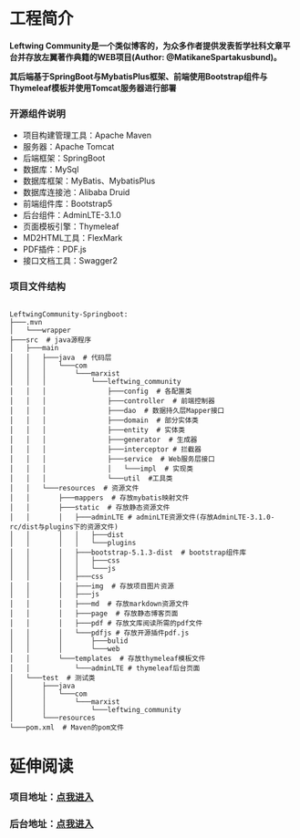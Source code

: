# 工程简介

**Leftwing Community是一个类似博客的，为众多作者提供发表哲学社科文章平台并存放左翼著作典籍的WEB项目(Author: @MatikaneSpartakusbund)。**

**其后端基于SpringBoot与MybatisPlus框架、前端使用Bootstrap组件与Thymeleaf模板并使用Tomcat服务器进行部署**

### 开源组件说明

* 项目构建管理工具：Apache Maven
* 服务器：Apache Tomcat
* 后端框架：SpringBoot
* 数据库：MySql
* 数据库框架：MyBatis、MybatisPlus
* 数据库连接池：Alibaba Druid
* 前端组件库：Bootstrap5
* 后台组件：AdminLTE-3.1.0
* 页面模板引擎：Thymeleaf
* MD2HTML工具：FlexMark
* PDF插件：PDF.js
* 接口文档工具：Swagger2

### 项目文件结构

~~~

LeftwingCommunity-Springboot:
├───.mvn
│   └───wrapper
├───src  # java源程序
│   ├───main
│   │   ├───java  # 代码层
│   │   │   └───com
│   │   │       └───marxist
│   │   │           └───leftwing_community
│   │   │               ├───config  # 各配置类
│   │   │               ├───controller  # 前端控制器
│   │   │               ├───dao  # 数据持久层Mapper接口
│   │   │               ├───domain  # 部分实体类
│   │   │               ├───entity  # 实体类
│   │   │               ├───generator  # 生成器
│   │   │               ├───interceptor # 拦截器
│   │   │               ├───service  # Web服务层接口
│   │   │               │   └───impl  # 实现类
│   │   │               └───util  #工具类
│   │   └───resources  # 资源文件
│   │       ├───mappers  # 存放mybatis映射文件
│   │       ├───static  # 存放静态资源文件
│   │       │   ├───adminLTE # adminLTE资源文件(存放AdminLTE-3.1.0-rc/dist与plugins下的资源文件)
│   │       │   │   ├───dist
│   │       │   │   └───plugins
│   │       │   ├───bootstrap-5.1.3-dist  # bootstrap组件库
│   │       │   │   ├───css
│   │       │   │   └───js
│   │       │   ├───css
│   │       │   ├───img  # 存放项目图片资源
│   │       │   ├───js
│   │       │   ├───md  # 存放markdown资源文件
│   │       │   ├───page  # 存放静态博客页面
│   │       │   ├───pdf # 存放文库阅读所需的pdf文件
│   │       │   └───pdfjs # 存放开源插件pdf.js
│   │       │       ├───bulid
│   │       │       └───web
│   │       └───templates  # 存放thymeleaf模板文件
│   │           └───adminLTE # thymeleaf后台页面
│   └───test  # 测试类
│       ├───java
│       │   └───com
│       │       └───marxist
│       │           └───leftwing_community
│       └───resources
└───pom.xml  # Maven的pom文件

~~~

# 延伸阅读

### 项目地址：[点我进入](http://8.130.39.9:8080/home)
### 后台地址：[点我进入](http://8.130.39.9:8080/admin/starter)
